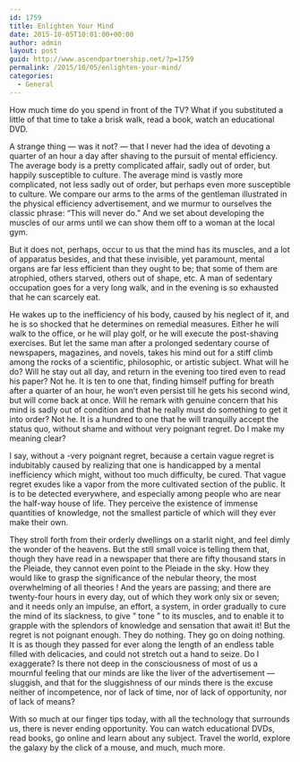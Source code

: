 ```yaml
---
id: 1759
title: Enlighten Your Mind
date: 2015-10-05T10:01:00+00:00
author: admin
layout: post
guid: http://www.ascendpartnership.net/?p=1759
permalink: /2015/10/05/enlighten-your-mind/
categories:
  - General
---
```

How much time do you spend in front of the TV? What if you substituted a little of that time to take a brisk walk, read a book, watch an educational DVD.

A strange thing &#8212; was it not? &#8212; that I never had the idea of devoting a quarter of an hour a day after shaving to the pursuit of mental efficiency. The average body is a pretty complicated affair, sadly out of order, but happily susceptible to culture. The average mind is vastly more complicated, not less sadly out of order, but perhaps even more susceptible to culture. We compare our arms to the arms of the gentleman illustrated in the physical efficiency advertisement, and we murmur to ourselves the classic phrase: &#8220;This will never do.&#8221; And we set about developing the muscles of our arms until we can show them off to a woman at the local gym.

But it does not, perhaps, occur to us that the mind has its muscles, and a lot of apparatus besides, and that these invisible, yet paramount, mental organs are far less efficient than they ought to be; that some of them are atrophied, others starved, others out of shape, etc. A man of sedentary occupation goes for a very long walk, and in the evening is so exhausted that he can scarcely eat.

He wakes up to the inefficiency of his body, caused by his neglect of it, and he is so shocked that he determines on remedial measures. Either he will walk to the office, or he will play golf, or he will execute the post-shaving exercises. But let the same man after a prolonged sedentary course of newspapers, magazines, and novels, takes his mind out for a stiff climb among the rocks of a scientific, philosophic, or artistic subject. What will he do? Will he stay out all day, and return in the evening too tired even to read his paper? Not he. It is ten to one that, finding himself puffing for breath after a quarter of an hour, he won&#8217;t even persist till he gets his second wind, but will come back at once. Will he remark with genuine concern that his mind is sadly out of condition and that he really must do something to get it into order? Not he. It is a hundred to one that he will tranquilly accept the status quo, without shame and without very poignant regret. Do I make my meaning clear?

I say, without a -very poignant regret, because a certain vague regret is indubitably caused by realizing that one is handicapped by a mental inefficiency which might, without too much difficulty, be cured. That vague regret exudes like a vapor from the more cultivated section of the public. It is to be detected everywhere, and especially among people who are near the half-way house of life. They perceive the existence of immense quantities of knowledge, not the smallest particle of which will they ever make their own.

They stroll forth from their orderly dwellings on a starlit night, and feel dimly the wonder of the heavens. But the still small voice is telling them that, though they have read in a newspaper that there are fifty thousand stars in the Pleiade, they cannot even point to the Pleiade in the sky. How they would like to grasp the significance of the nebular theory, the most overwhelming of all theories ! And the years are passing; and there are twenty-four hours in every day, out of which they work only six or seven; and it needs only an impulse, an effort, a system, in order gradually to cure the mind of its slackness, to give &#8221; tone &#8221; to its muscles, and to enable it to grapple with the splendors of knowledge and sensation that await it! But the regret is not poignant enough. They do nothing. They go on doing nothing. It is as though they passed for ever along the length of an endless table filled with delicacies, and could not stretch out a hand to seize. Do I exaggerate? Is there not deep in the consciousness of most of us a mournful feeling that our minds are like the liver of the advertisement &#8212; sluggish, and that for the sluggishness of our minds there is the excuse neither of incompetence, nor of lack of time, nor of lack of opportunity, nor of lack of means?

With so much at our finger tips today, with all the technology that surrounds us, there is never ending opportunity. You can watch educational DVDs, read books, go online and learn about any subject. Travel the world, explore the galaxy by the click of a mouse, and much, much more.